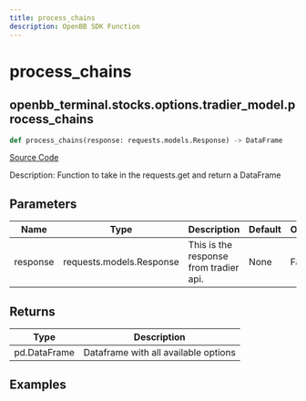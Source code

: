 ```yaml
---
title: process_chains
description: OpenBB SDK Function
---
```


# process_chains

## openbb_terminal.stocks.options.tradier_model.process_chains

```python title='openbb_terminal/stocks/options/tradier_model.py'
def process_chains(response: requests.models.Response) -> DataFrame
```
[Source Code](https://github.com/OpenBB-finance/OpenBBTerminal/tree/main/openbb_terminal/stocks/options/tradier_model.py#L238)

Description: Function to take in the requests.get and return a DataFrame

## Parameters

| Name | Type | Description | Default | Optional |
| ---- | ---- | ----------- | ------- | -------- |
| response | requests.models.Response | This is the response from tradier api. | None | False |

## Returns

| Type | Description |
| ---- | ----------- |
| pd.DataFrame | Dataframe with all available options |

## Examples

